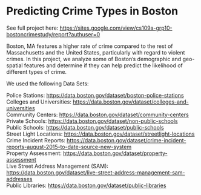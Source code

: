 # Predicting Crime Types in Boston

See full project here:
https://sites.google.com/view/cs109a-grp10-bostoncrimestudy/report?authuser=0

Boston, MA features a higher rate of crime compared to the rest of Massachusetts and the United States, particularly with regard to violent crimes. In this project, we analyze some of Boston’s demographic and geo-spatial features and determine if they can help predict the likelihood of different types of crime. 

We used the following Data Sets:

Police Stations: https://data.boston.gov/dataset/boston-police-stations  
Colleges and Universities: https://data.boston.gov/dataset/colleges-and-universities  
Community Centers: https://data.boston.gov/dataset/community-centers  
Private Schools: https://data.boston.gov/dataset/non-public-schools  
Public Schools: https://data.boston.gov/dataset/public-schools  
Street Light Locations: https://data.boston.gov/dataset/streetlight-locations  
Crime Incident Reports: https://data.boston.gov/dataset/crime-incident-reports-august-2015-to-date-source-new-system  
Property Assessment: https://data.boston.gov/dataset/property-assessment  
Live Street Address Management (SAM): https://data.boston.gov/dataset/live-street-address-management-sam-addresses  
Public Libraries: https://data.boston.gov/dataset/public-libraries  
